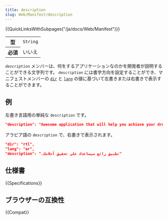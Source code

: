 ```yaml
---
title: description
slug: Web/Manifest/description
---
```

{{QuickLinksWithSubpages("/ja/docs/Web/Manifest")}}

<table class="properties">
  <tbody>
    <tr>
      <th scope="row">型</th>
      <td><code>String</code></td>
    </tr>
    <tr>
      <th scope="row">必須</th>
      <td>いいえ</td>
    </tr>
  </tbody>
</table>

_`description`_ メンバーは、何をするアプリケーションなのかを開発者が説明することができる文字列です。 `description` には書字方向を設定することができ、マニフェストメンバーの [`dir`](/ja/docs/Web/Manifest/dir) と [`lang`](/ja/docs/Web/Manifest/lang) の値に基づいて左書きまたは右書きで表示することができます。

## 例

左書き言語用の単純な `description` です。

```json
"description": "Awesome application that will help you achieve your dreams."
```

アラビア語の `description` で、右書きで表示されます。

```json
"dir": "rtl",
"lang": "ar",
"description": ".تطبيق رائع سيساعدك على تحقيق أحلامك"
```

## 仕様書

{{Specifications}}

## ブラウザーの互換性

{{Compat}}
